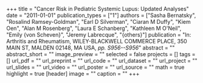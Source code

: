 +++
title = "Cancer Risk in Pediatric Systemic Lupus: Updated Analyses"
date = "2011-01-01"
publication_types = ["1"]
authors = ["Sasha Bernatsky", "Rosalind Ramsey-Goldman", "Earl D Silverman", "Ciaran M Duffy", "Kiem Oen", "Alan M Rosenberg", "Laura E Schanberg", "Kathleen M O'Neil", "Emily {von Scheven}", "Jeremy Labrecque", "{others}"]
publication = "In: Arthritis and Rheumatism, WILEY-BLACKWELL COMMERCE PLACE, 350 MAIN ST, MALDEN 02148, MA USA, _pp. S956--S956_"
abstract = ""
abstract_short = ""
image_preview = ""
selected = false
projects = []
tags = []
url_pdf = ""
url_preprint = ""
url_code = ""
url_dataset = ""
url_project = ""
url_slides = ""
url_video = ""
url_poster = ""
url_source = ""
math = true
highlight = true
[header]
image = ""
caption = ""
+++
